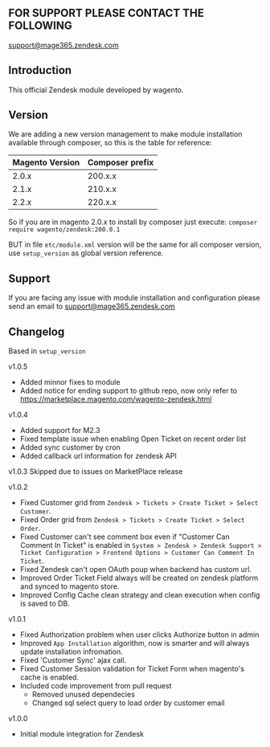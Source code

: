 ## FOR SUPPORT PLEASE CONTACT THE FOLLOWING
support@mage365.zendesk.com

## Introduction
This official Zendesk module developed by wagento.

## Version
We are adding a new version management to make module installation available through composer, so this is the table for reference: 

Magento Version | Composer prefix 
----            | ---- 
2.0.x           | 200.x.x 
2.1.x           | 210.x.x
2.2.x           | 220.x.x

So if you are in magento 2.0.x to install by composer just execute: `composer require wagento/zendesk:200.0.1`

BUT in file `etc/module.xml` version will be the same for all composer version, use `setup_version` as global version reference.

## Support
If you are facing any issue with module installation and configuration please send an email to support@mage365.zendesk.com

## Changelog
Based in `setup_version`

v1.0.5
- Added minnor fixes to module
- Added notice for ending support to github repo, now only refer to https://marketplace.magento.com/wagento-zendesk.html

v1.0.4
- Added support for M2.3
- Fixed template issue when enabling Open Ticket on recent order list
- Added sync customer by cron
- Added callback url information for zendesk API

v1.0.3 Skipped due to issues on MarketPlace release

v1.0.2
- Fixed Customer grid from `Zendesk > Tickets > Create Ticket > Select Customer`.
- Fixed Order grid from `Zendesk > Tickets > Create Ticket > Select Order`.
- Fixed Customer can't see comment box even if "Customer Can Comment In Ticket" is enabled in `System > Zendesk > Zendesk Support > Ticket Configuration > Frontend Options > Customer Can Comment In Ticket`.
- Fixed Zendesk can't open OAuth poup when backend has custom url.
- Improved Order Ticket Field always will be created on zendesk platform and synced to magento store.
- Improved Config Cache clean strategy and clean execution when config is saved to DB.


v1.0.1
- Fixed Authorization problem when user clicks Authorize button in admin
- Improved `App Installation` algorithm, now is smarter and will always update installation infromation.
- Fixed 'Customer Sync' ajax call.
- Fixed Customer Session validation for Ticket Form when magento's cache is enabled.
- Included code improvement from pull request
    - Removed unused dependecies
    - Changed sql select query to load order by customer email 
      

v1.0.0
- Initial module integration for Zendesk 
